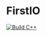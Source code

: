 # FirstIO
[![Build C++](https://github.com/wmmoua/FirstIO/actions/workflows/action.yml/badge.svg)](https://github.com/wmmoua/FirstIO/actions/workflows/action.yml)
